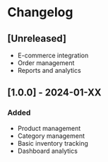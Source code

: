 # Changelog

## [Unreleased]
- E-commerce integration
- Order management
- Reports and analytics

## [1.0.0] - 2024-01-XX
### Added
- Product management
- Category management
- Basic inventory tracking
- Dashboard analytics
